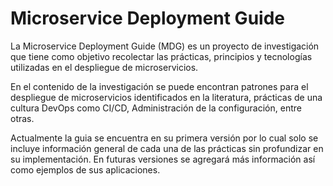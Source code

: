 # Microservice Deployment Guide

La Microservice Deployment Guide (MDG) es un proyecto de investigación
que tiene como objetivo recolectar las prácticas, principios y tecnologías
utilizadas en el despliegue de microservicios.

En el contenido de la investigación se puede encontran patrones para el
despliegue de microservicios identificados en la literatura, prácticas 
de una cultura DevOps como CI/CD, Administración de la configuración,
entre otras.

Actualmente la guia se encuentra en su primera versión por lo cual solo 
se incluye información general de cada una de las prácticas sin profundizar
en su implementación. En futuras versiones se agregará más información así
como ejemplos de sus aplicaciones.
